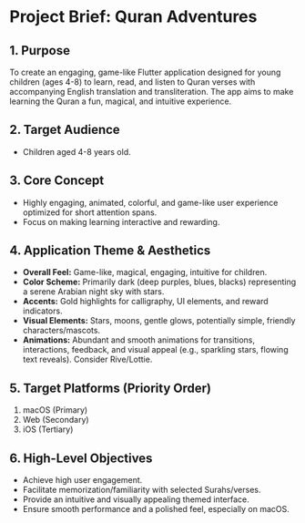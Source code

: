 # Project Brief: Quran Adventures

## 1. Purpose

To create an engaging, game-like Flutter application designed for young children (ages 4-8) to learn, read, and listen to Quran verses with accompanying English translation and transliteration. The app aims to make learning the Quran a fun, magical, and intuitive experience.

## 2. Target Audience

*   Children aged 4-8 years old.

## 3. Core Concept

*   Highly engaging, animated, colorful, and game-like user experience optimized for short attention spans.
*   Focus on making learning interactive and rewarding.

## 4. Application Theme & Aesthetics

*   **Overall Feel:** Game-like, magical, engaging, intuitive for children.
*   **Color Scheme:** Primarily dark (deep purples, blues, blacks) representing a serene Arabian night sky with stars.
*   **Accents:** Gold highlights for calligraphy, UI elements, and reward indicators.
*   **Visual Elements:** Stars, moons, gentle glows, potentially simple, friendly characters/mascots.
*   **Animations:** Abundant and smooth animations for transitions, interactions, feedback, and visual appeal (e.g., sparkling stars, flowing text reveals). Consider Rive/Lottie.

## 5. Target Platforms (Priority Order)

1.  macOS (Primary)
2.  Web (Secondary)
3.  iOS (Tertiary)

## 6. High-Level Objectives

*   Achieve high user engagement.
*   Facilitate memorization/familiarity with selected Surahs/verses.
*   Provide an intuitive and visually appealing themed interface.
*   Ensure smooth performance and a polished feel, especially on macOS.
